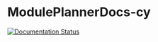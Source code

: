 # ModulePlannerDocs-cy
[![Documentation Status](https://readthedocs.org/projects/moduleplannerdocs-cy/badge/?version=latest)](http://moduleplannerdocs-cy.readthedocs.io/cy/latest/?badge=latest)
